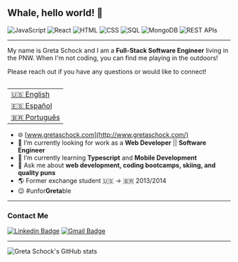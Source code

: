 ## Whale, hello world! 🐳 

![JavaScript](https://img.shields.io/badge/JavaScript-512+_Hours-success)
![React](https://img.shields.io/badge/React-161+_Hours-9cf)
![HTML](https://img.shields.io/badge/HTML-40+_Hours-red)
![CSS](https://img.shields.io/badge/CSS-60+_Hours-blueviolet)
![SQL](https://img.shields.io/badge/SQL-20+_Hours-informational)
![MongoDB](https://img.shields.io/badge/MongoDB-10+_Hours-green)
![REST APIs](https://img.shields.io/badge/REST_APIs-20+_Hours-important)

---
My name is Greta Schock and I am a **Full-Stack Software Engineer** living in the PNW. When I'm not coding, you can find me playing in the outdoors!

Please reach out if you have any questions or would like to connect!

<table align="right">
 <tr><td><a href="README.md" target="_blank">🇺🇸 English</a></td></tr>
 <tr><td><a href="README_sp.md" target="_blank">🇪🇸 Español</a></td></tr>
 <tr><td><a href="README_pt.md"target="_blank">🇧🇷 Português</a></td></tr>
</table>

- 🌐 [www.gretaschock.com](http://www.gretaschock.com/)
- 🔭 I’m currently looking for work as a **Web Developer** || **Software Engineer**
- 🌱 I’m currently learning **Typescript** and **Mobile Development**
- 💬 Ask me about **web development, coding bootcamps, skiing, and quality puns**
- 🌎 Former exchange student 🇺🇸 → 🇧🇷 2013/2014
- 😉  #unfor<strong>Greta</strong>ble


---
### Contact Me
[![Linkedin Badge](https://img.shields.io/badge/-Greta_Schock-blue?style=flat-square&logo=Linkedin&logoColor=white&link=https://www.linkedin.com/in/greta-schock/)](https://www.linkedin.com/in/greta-schock/)
[![Gmail Badge](https://img.shields.io/badge/-greta.schock@gmail.com-d14836?style=flat-square&logo=Gmail&logoColor=white&link=mailto:greta.schock@gmail.com)](mailto:greta.schock@gmail.com)

---
![Greta Schock's GitHub stats](https://github-readme-stats.vercel.app/api?username=greta-schock&show_icons=true&theme=vue&count_private=true)

